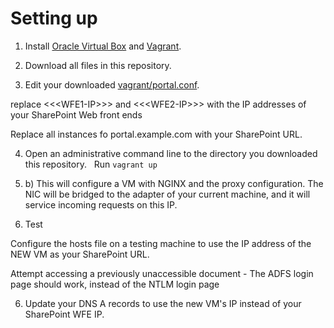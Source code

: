 # Setting up

1. Install [Oracle Virtual Box](https://www.virtualbox.org/) and [Vagrant](https://www.vagrantup.com/).

2. Download all files in this repository.

3. Edit your downloaded [vagrant/portal.conf](https://github.com/crossan007/SharePoint-Office-16-Claims-Proxy/blob/master/vagrant/portal.conf).  

replace &lt;&lt;&lt;WFE1-IP&gt;&gt;&gt; and &lt;&lt;&lt;WFE2-IP&gt;&gt;&gt; with the IP addresses of your SharePoint Web front ends

Replace all instances fo portal.example.com with your SharePoint URL.

4.  Open an administrative command line to the directory you downloaded this repository. 
  
Run ```vagrant up```

4. b) This will configure a VM with NGINX and the proxy configuration.  The NIC will be bridged to the adapter of your current machine, and it will service incoming requests on this IP.


5. Test

Configure the hosts file on a testing machine to use the IP address of the NEW VM as your SharePoint URL.

Attempt accessing a previously unaccessible document - The ADFS login page should work, instead of the NTLM login page

6.  Update your DNS A records to use the new VM's IP instead of your SharePoint WFE IP.
